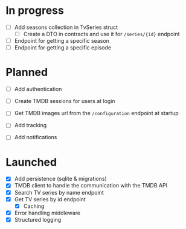 # In progress

- [ ] Add seasons collection in TvSeries struct
    - [ ] Create a DTO in contracts and use it for `/series/{id}` endpoint

- [ ] Endpoint for getting a specific season
- [ ] Endpoint for getting a specific episode

# Planned

- [ ] Add authentication
- [ ] Create TMDB sessions for users at login

- [ ] Get TMDB images url from the `/configuration` endpoint at startup

- [ ] Add tracking
- [ ] Add notifications

# Launched

- [x] Add persistence (sqlite & migrations)
- [x] TMDB client to handle the communication with the TMDB API
- [x] Search TV series by name endpoint
- [x] Get TV series by id endpoint
  - [x] Caching
- [x] Error handling middleware
- [x] Structured logging